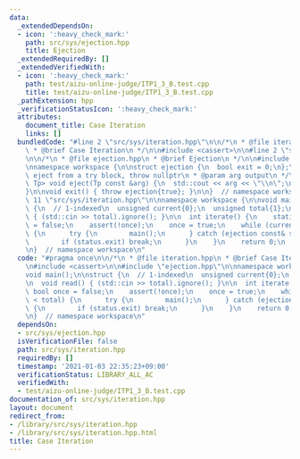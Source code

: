 ```yaml
---
data:
  _extendedDependsOn:
  - icon: ':heavy_check_mark:'
    path: src/sys/ejection.hpp
    title: Ejection
  _extendedRequiredBy: []
  _extendedVerifiedWith:
  - icon: ':heavy_check_mark:'
    path: test/aizu-online-judge/ITP1_3_B.test.cpp
    title: test/aizu-online-judge/ITP1_3_B.test.cpp
  _pathExtension: hpp
  _verificationStatusIcon: ':heavy_check_mark:'
  attributes:
    document_title: Case Iteration
    links: []
  bundledCode: "#line 2 \"src/sys/iteration.hpp\"\n\n/*\n * @file iteration.hpp\n\
    \ * @brief Case Iteration\n */\n\n#include <cassert>\n\n#line 2 \"src/sys/ejection.hpp\"\
    \n\n/*\n * @file ejection.hpp\n * @brief Ejection\n */\n\n#include <iostream>\n\
    \nnamespace workspace {\n\nstruct ejection {\n  bool exit = 0;\n};\n\n/*\n * @brief\
    \ eject from a try block, throw nullptr\n * @param arg output\n */\ntemplate <class\
    \ Tp> void eject(Tp const &arg) {\n  std::cout << arg << \"\\n\";\n  throw ejection{};\n\
    }\n\nvoid exit() { throw ejection{true}; }\n\n}  // namespace workspace\n#line\
    \ 11 \"src/sys/iteration.hpp\"\n\nnamespace workspace {\n\nvoid main();\n\nstruct\
    \ {\n  // 1-indexed\n  unsigned current{0};\n  unsigned total{1};\n\n  void read()\
    \ { (std::cin >> total).ignore(); }\n\n  int iterate() {\n    static bool once\
    \ = false;\n    assert(!once);\n    once = true;\n    while (current++ < total)\
    \ {\n      try {\n        main();\n      } catch (ejection const& status) {\n\
    \        if (status.exit) break;\n      }\n    }\n    return 0;\n  }\n} case_info;\n\
    \n}  // namespace workspace\n"
  code: "#pragma once\n\n/*\n * @file iteration.hpp\n * @brief Case Iteration\n */\n\
    \n#include <cassert>\n\n#include \"ejection.hpp\"\n\nnamespace workspace {\n\n\
    void main();\n\nstruct {\n  // 1-indexed\n  unsigned current{0};\n  unsigned total{1};\n\
    \n  void read() { (std::cin >> total).ignore(); }\n\n  int iterate() {\n    static\
    \ bool once = false;\n    assert(!once);\n    once = true;\n    while (current++\
    \ < total) {\n      try {\n        main();\n      } catch (ejection const& status)\
    \ {\n        if (status.exit) break;\n      }\n    }\n    return 0;\n  }\n} case_info;\n\
    \n}  // namespace workspace\n"
  dependsOn:
  - src/sys/ejection.hpp
  isVerificationFile: false
  path: src/sys/iteration.hpp
  requiredBy: []
  timestamp: '2021-01-03 22:35:23+09:00'
  verificationStatus: LIBRARY_ALL_AC
  verifiedWith:
  - test/aizu-online-judge/ITP1_3_B.test.cpp
documentation_of: src/sys/iteration.hpp
layout: document
redirect_from:
- /library/src/sys/iteration.hpp
- /library/src/sys/iteration.hpp.html
title: Case Iteration
---
```

